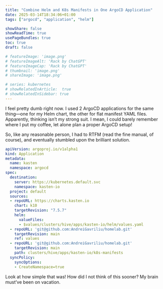 ```yaml
---
title: "Combine Helm and K8s Manifests in One ArgoCD Application"
date: 2025-03-14T18:34:06+01:00
tags: ["argocd", "application", "helm"]

showShare: false
showReadTime: true
usePageBundles: true
toc: true
draft: false

# featureImage: 'image.png'
# featureImageAlt: 'Rack by ChatGPT'
# featureImageCap: 'Rack by ChatGPT'
# thumbnail: 'image.png'
# shareImage: 'image.png'

# series: kubernetes
# showRelatedInArticle:  true
# showRelatedInSidebar: true
---
```


I feel pretty dumb right now. I used 2 ArgoCD applications for the same thing—one for my Helm chart, the other for flat manifest YAML files. Apparently, thinking isn’t my strong suit. I mean, I could barely remember where I put my coffee, let alone plan a proper ArgoCD setup!<br>
<!--more-->
So, like any reasonable person, I had to RTFM (read the fine manual, of course), and eventually stumbled upon the brilliant solution.


```yaml
apiVersion: argoproj.io/v1alpha1
kind: Application
metadata:
  name: kasten
  namespace: argocd
spec:
  destination:
    server: https://kubernetes.default.svc
    namespace: kasten-io
  project: default
  sources:
  - repoURL: https://charts.kasten.io
    chart: k10
    targetRevision: "7.5.7"
    helm:
      valueFiles:
      - $values/clusters/hive/apps/kasten-io/helm/values.yaml
  - repoURL: 'git@github.com:AndreiGavriliu/homelab.git'
    targetRevision: main
    ref: values
  - repoURL: 'git@github.com:AndreiGavriliu/homelab.git'
    targetRevision: main
    path: clusters/hive/apps/kasten-io/k8s-manifests
  syncPolicy:
    syncOptions:
    - CreateNamespace=true
```

Look at how simple that was! How did I not think of this sooner? My brain must’ve been on vacation.